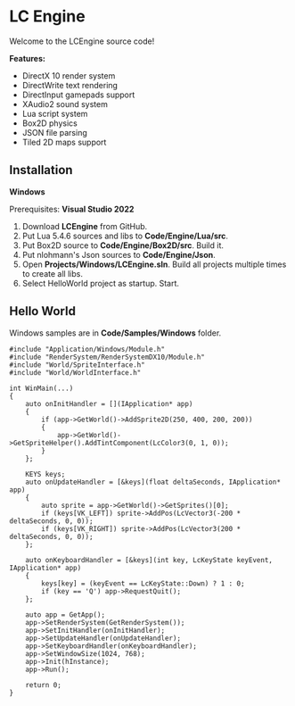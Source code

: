 LC Engine
====================================

Welcome to the LCEngine source code!

**Features:**
- DirectX 10 render system
- DirectWrite text rendering
- DirectInput gamepads support
- XAudio2 sound system
- Lua script system
- Box2D physics
- JSON file parsing
- Tiled 2D maps support

**Installation**
----------------
**Windows**

Prerequisites: **Visual Studio 2022**

1. Download **LCEngine** from GitHub.
2. Put Lua 5.4.6 sources and libs to **Code/Engine/Lua/src**.
3. Put Box2D source to **Code/Engine/Box2D/src**. Build it.
4. Put nlohmann's Json sources to **Code/Engine/Json**.
5. Open **Projects/Windows/LCEngine.sln**. Build all projects multiple times to create all libs.
6. Select HelloWorld project as startup. Start.

**Hello World**
---------------
Windows samples are in **Code/Samples/Windows** folder.
```
#include "Application/Windows/Module.h"
#include "RenderSystem/RenderSystemDX10/Module.h"
#include "World/SpriteInterface.h"
#include "World/WorldInterface.h"

int WinMain(...)
{
    auto onInitHandler = [](IApplication* app)
    {
        if (app->GetWorld()->AddSprite2D(250, 400, 200, 200))
        {
            app->GetWorld()->GetSpriteHelper().AddTintComponent(LcColor3(0, 1, 0));
        }
    };
  
    KEYS keys;
    auto onUpdateHandler = [&keys](float deltaSeconds, IApplication* app)
    {
        auto sprite = app->GetWorld()->GetSprites()[0];
        if (keys[VK_LEFT]) sprite->AddPos(LcVector3(-200 * deltaSeconds, 0, 0));
        if (keys[VK_RIGHT]) sprite->AddPos(LcVector3(200 * deltaSeconds, 0, 0));
    };
  
    auto onKeyboardHandler = [&keys](int key, LcKeyState keyEvent, IApplication* app)
    {
        keys[key] = (keyEvent == LcKeyState::Down) ? 1 : 0;
        if (key == 'Q') app->RequestQuit();
    };
  
    auto app = GetApp();
    app->SetRenderSystem(GetRenderSystem());
    app->SetInitHandler(onInitHandler);
    app->SetUpdateHandler(onUpdateHandler);
    app->SetKeyboardHandler(onKeyboardHandler);
    app->SetWindowSize(1024, 768);
    app->Init(hInstance);
    app->Run();
  
    return 0;
}
```
